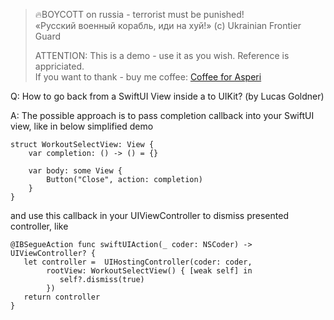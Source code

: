 >
> 🔥BOYCOTT on russia - terrorist must be punished!<br>
> «Русский военный корабль, иди на хуй!» (c) Ukrainian Frontier Guard
> 
> ATTENTION: This is a demo - use it as you wish. Reference is appriciated.<br>
> If you want to thank - buy me coffee: [Coffee for Asperi](https://secure.wayforpay.com/donate/asperi)
>

Q: How to go back from a SwiftUI View inside a to UIKit? (by Lucas Goldner)

A: The possible approach is to pass completion callback into your SwiftUI view, like in below simplified demo

```
struct WorkoutSelectView: View {
	var completion: () -> () = {}

	var body: some View {
		Button("Close", action: completion)
	}
}
```

and use this callback in your UIViewController to dismiss presented controller, like

```
@IBSegueAction func swiftUIAction(_ coder: NSCoder) -> UIViewController? {
   let controller =  UIHostingController(coder: coder, 
        rootView: WorkoutSelectView() { [weak self] in
           self?.dismiss(true)
        })
   return controller
}
```
